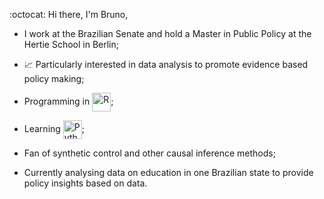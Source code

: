 :octocat: Hi there, I'm Bruno,

- I work at the Brazilian Senate and hold a Master in Public Policy at the Hertie School in Berlin;

- :chart_with_upwards_trend: Particularly interested in data analysis to promote evidence based policy making;

- Programming in <img align="center" alt="R" width="30px" src="https://www.r-project.org/Rlogo.png"/>;

- Learning <img align="center" alt="Python" width="30px" src="https://upload.wikimedia.org/wikipedia/commons/c/c3/Python-logo-notext.svg"/>;

- Fan of synthetic control and other causal inference methods;

- Currently analysing data on education in one Brazilian state to provide policy insights based on data.

